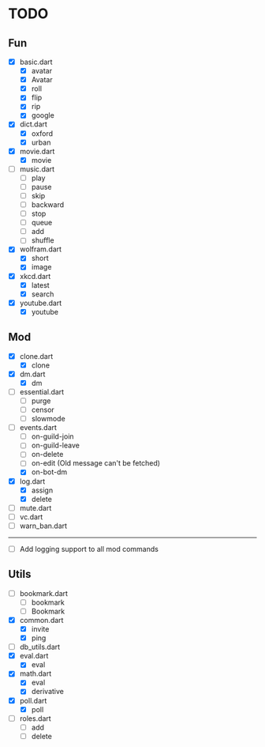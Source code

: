 # TODO

## Fun

- [x] basic.dart
  - [x] avatar
  - [x] Avatar
  - [x] roll
  - [x] flip
  - [x] rip
  - [x] google
- [x] dict.dart
  - [x] oxford
  - [x] urban
- [x] movie.dart
  - [x] movie
- [ ] music.dart
  - [ ] play
  - [ ] pause
  - [ ] skip
  - [ ] backward
  - [ ] stop
  - [ ] queue
  - [ ] add
  - [ ] shuffle
- [x] wolfram.dart
  - [x] short
  - [x] image
- [x] xkcd.dart
  - [x] latest
  - [x] search
- [x] youtube.dart
  - [x] youtube

## Mod

- [x] clone.dart
  - [x] clone
- [x] dm.dart
  - [x] dm
- [ ] essential.dart
  - [ ] purge
  - [ ] censor
  - [ ] slowmode
- [ ] events.dart
  - [ ] on-guild-join
  - [ ] on-guild-leave
  - [ ] on-delete
  - [ ] on-edit (Old message can't be fetched)
  - [x] on-bot-dm
- [x] log.dart
  - [x] assign
  - [x] delete
- [ ] mute.dart
- [ ] vc.dart
- [ ] warn_ban.dart

------

- [ ] Add logging support to all mod commands

## Utils

- [ ] bookmark.dart
  - [ ] bookmark
  - [ ] Bookmark
- [x] common.dart
  - [x] invite
  - [x] ping
- [ ] db_utils.dart
- [x] eval.dart
  - [x] eval
- [x] math.dart
  - [x] eval
  - [x] derivative
- [x] poll.dart
  - [x] poll
- [ ] roles.dart
  - [ ] add
  - [ ] delete
